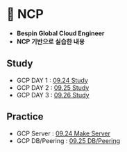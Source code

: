 # 📙 NCP
- **Bespin Global Cloud Engineer**
- **NCP 기반으로 실습한 내용**
## Study
- GCP DAY 1 : [09.24 Study](https://www.notion.so/psjrepository/DAY-51-2783d86ddbdc808d8453f3f78b41a3e6)
- GCP DAY 2 : [09.25 Study](https://www.notion.so/psjrepository/DAY-52-2793d86ddbdc80e4b67ef233735f7dd4)
- GCP DAY 3 : [09.26 Study](https://www.notion.so/psjrepository/DAY-53-27a3d86ddbdc80db85e6c2e500d40993)
## Practice
- GCP Server : [09.24 Make Server](practice/01_NCP.md)
- GCP DB/Peering : [09.25 DB/Peering](practice/02_NCP.md)